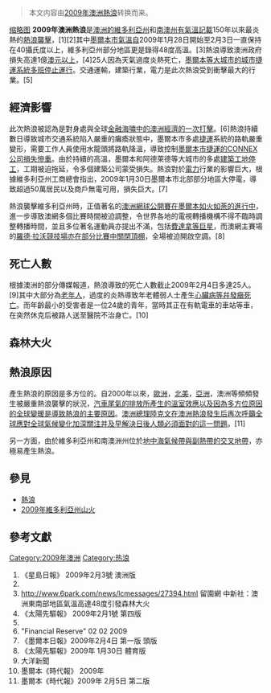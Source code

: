 > 本文内容由[2009年澳洲熱浪](https://zh.wikipedia.org/wiki/2009年澳洲熱浪)转换而来。


[缩略图](https://zh.wikipedia.org/wiki/File:Hot_au.jpg "fig:缩略图") **2009年澳洲熱浪**是[澳洲的](https://zh.wikipedia.org/wiki/澳洲 "wikilink")[維多利亞州](../Page/維多利亞州.md "wikilink")和[南澳州有氣溫記載](https://zh.wikipedia.org/wiki/南澳州 "wikilink")150年以來最炎熱的[熱浪襲擊](https://zh.wikipedia.org/wiki/熱浪 "wikilink")，\[1\]\[2\]其中[墨爾本市氣溫自](https://zh.wikipedia.org/wiki/墨爾本 "wikilink")2009年1月28日開始至2月3日一直保持在40攝氏度以上，維多利亞州部分地區更是錄得48度高溫。\[3\]熱浪導致澳洲政府損失高達1億[澳元以上](https://zh.wikipedia.org/wiki/澳大利亞元 "wikilink")，\[4\]25人因為天氣過度炎熱死亡，[墨爾本等大城市的城市捷運系統多班停止運行](https://zh.wikipedia.org/wiki/墨爾本 "wikilink")。交通運輸，建築行業，電力是此次熱浪受到衝擊最大的行業。\[5\]

## 經濟影響

此次熱浪被認為是對身處與全球[金融海嘯中的澳洲經濟的一次打擊](https://zh.wikipedia.org/wiki/金融海嘯 "wikilink")。\[6\]熱浪持續數日導致城市交通系統陷入嚴重的癱瘓狀態中，墨爾本市多處[捷運](../Page/捷運.md "wikilink")系統的路軌嚴重變形，需要工作人員使用水龍頭將路軌降溫，導致控制[墨爾本市捷運的CONNEX公司損失慘重](https://zh.wikipedia.org/wiki/墨爾本軌道交通 "wikilink")。由於持續的高溫，墨爾本和阿德萊德等大城市的多處[建築工地停工](https://zh.wikipedia.org/wiki/建築工地 "wikilink")，工期被迫拖延，令多個建築公司蒙受損失。熱浪對於[電力](../Page/電力.md "wikilink")行業的影響巨大，根據維多利亞州工商總會指出，2009年1月30日墨爾本市北部部分地區大停電，導致超過50萬居民以及商戶無電可用，損失巨大。\[7\]

熱浪襲擊維多利亞州時，正值著名的[澳洲網球公開賽在墨爾本如火如荼的進行中](https://zh.wikipedia.org/wiki/澳洲網球公開賽 "wikilink")，進一步導致澳網多個比賽時間被迫調整，令世界各地的電視轉播機構不得不臨時調整轉播時間，並且多位著名運動員亦提出不滿，包括[費達拿等巨星](https://zh.wikipedia.org/wiki/費達拿 "wikilink")，而澳網主賽場的[羅德·拉沃競技場亦在部分比賽中關閉頂棚](https://zh.wikipedia.org/wiki/羅德·拉沃競技場 "wikilink")，全場被迫開啟空調。\[8\]

## 死亡人數

根據澳洲的部分傳媒報道，熱浪導致的死亡人數截止2009年2月4日多達25人。\[9\]其中大部分為[老年人](https://zh.wikipedia.org/wiki/老年人 "wikilink")，過度的炎熱導致年老體弱人士產生[心臟病等幷發癥死亡](https://zh.wikipedia.org/wiki/心臟病 "wikilink")。而年齡最小的受害者是一位24歲的青年，當時其正在有軌電車的車站等車，在突然休克后被路人送至醫院不治身亡。\[10\]

## 森林大火

## 熱浪原因

產生熱浪的原因是多方位的。自2000年以來，[歐洲](https://zh.wikipedia.org/wiki/歐洲 "wikilink")，[北美](https://zh.wikipedia.org/wiki/北美 "wikilink")，[亞洲](https://zh.wikipedia.org/wiki/亞洲 "wikilink")，澳洲等頻頻發生被嚴重熱浪襲擊的狀況，[汽車尾氣的排放所產生的](https://zh.wikipedia.org/wiki/汽車尾氣 "wikilink")[溫室效應以及因為多方位原因的全球變暖是導致熱浪的主要原因](https://zh.wikipedia.org/wiki/溫室效應 "wikilink")。[澳洲總理](https://zh.wikipedia.org/wiki/澳洲總理 "wikilink")[陸克文在澳洲熱浪發生后再次呼籲全球應對全球氣候變化加深關注并及早解決日後人類必須面對的這一問題](https://zh.wikipedia.org/wiki/陸克文 "wikilink")。\[11\]

另一方面，由於維多利亞州和南澳洲州位於[地中海氣候帶與](https://zh.wikipedia.org/wiki/地中海氣候 "wikilink")[副熱帶的交叉地帶](https://zh.wikipedia.org/wiki/副熱帶 "wikilink")，亦極易產生熱浪。

## 參見

  - [熱浪](https://zh.wikipedia.org/wiki/熱浪 "wikilink")
  - [2009年維多利亞州山火](https://zh.wikipedia.org/wiki/2009年維多利亞州山火 "wikilink")

## 參考文獻

<div class="references-small">

<references />

</div>

[Category:2009年澳洲](https://zh.wikipedia.org/wiki/Category:2009年澳洲 "wikilink") [Category:热浪](https://zh.wikipedia.org/wiki/Category:热浪 "wikilink")

1.  《星島日報》 2009年2月3號 澳洲版
2.
3.  <http://www.6park.com/news/lcmessages/27394.html> 留園網 中新社：澳洲東南部地區氣溫高達48度引發森林大火
4.  《太陽先驅報》 2009年2月1號 第四版
5.
6.  "Financial Reserve" 02 02 2009
7.  《墨爾本日報》2009年2月4日 第一版 頭版
8.  《太陽先驅報》2009年 1月30日 體育版
9.   大洋新聞
10. 墨爾本《時代報》 2009年
11. 墨爾本《時代報》2009年 2月5日 第二版